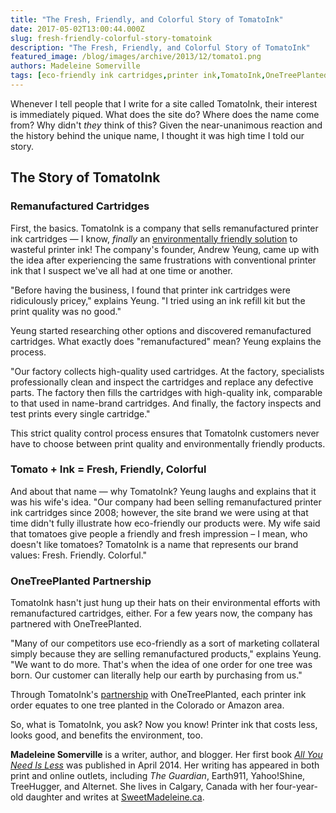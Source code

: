```yaml
---
title: "The Fresh, Friendly, and Colorful Story of TomatoInk"
date: 2017-05-02T13:00:44.000Z
slug: fresh-friendly-colorful-story-tomatoink
description: "The Fresh, Friendly, and Colorful Story of TomatoInk"
featured_image: /blog/images/archive/2013/12/tomato1.png
authors: Madeleine Somerville
tags: [eco-friendly ink cartridges,printer ink,TomatoInk,OneTreePlanted]
---
```


Whenever I tell people that I write for a site called TomatoInk, their interest is immediately piqued. What does the site do? Where does the name come from? Why didn't _they_ think of this? Given the near-unanimous reaction and the history behind the unique name, I thought it was high time I told our story.

## The Story of TomatoInk

### Remanufactured Cartridges

First, the basics. TomatoInk is a company that sells remanufactured printer ink cartridges — I know, _finally_ an [environmentally friendly solution](http://click-biz.compandsave.com/track/click/30975254/www.tomatoink.com?p=eyJzIjoiYW92aXc1NS01U2V5cG5mc0p5dGlJei1SQm8wIiwidiI6MSwicCI6IntcInVcIjozMDk3NTI1NCxcInZcIjoxLFwidXJsXCI6XCJodHRwczpcXFwvXFxcL3d3dy50b21hdG9pbmsuY29tXFxcL2Vudmlyb25tZW50YWxseS1mcmllbmRseS1ncmVlbi1pbmstYW5kLXRvbmVyLWNhcnRyaWRnZXNcIixcImlkXCI6XCIzNDQ1MmIyMWFhMDc0YmRmYjZmZTFlOTcwNTE4MDY5ZVwiLFwidXJsX2lkc1wiOltcIjUwMDcxNWZjNDcwOWE5ZGJjODQ3MDJlNWFmNDJjMTAyMTNjMDZjY2NcIl19In0) to wasteful printer ink! The company's founder, Andrew Yeung, came up with the idea after experiencing the same frustrations with conventional printer ink that I suspect we've all had at one time or another.

"Before having the business, I found that printer ink cartridges were ridiculously pricey," explains Yeung. "I tried using an ink refill kit but the print quality was no good."

Yeung started researching other options and discovered remanufactured cartridges. What exactly does "remanufactured" mean? Yeung explains the process.

"Our factory collects high-quality used cartridges. At the factory, specialists professionally clean and inspect the cartridges and replace any defective parts. The factory then fills the cartridges with high-quality ink, comparable to that used in name-brand cartridges. And finally, the factory inspects and test prints every single cartridge."

This strict quality control process ensures that TomatoInk customers never have to choose between print quality and environmentally friendly products.

### Tomato + Ink = Fresh, Friendly, Colorful

And about that name — why TomatoInk? Yeung laughs and explains that it was his wife's idea. "Our company had been selling remanufactured printer ink cartridges since 2008; however, the site brand we were using at that time didn't fully illustrate how eco-friendly our products were. My wife said that tomatoes give people a friendly and fresh impression – I mean, who doesn't like tomatoes? TomatoInk is a name that represents our brand values: Fresh. Friendly. Colorful."

### OneTreePlanted Partnership

TomatoInk hasn't just hung up their hats on their environmental efforts with remanufactured cartridges, either. For a few years now, the company has partnered with OneTreePlanted.

"Many of our competitors use eco-friendly as a sort of marketing collateral simply because they are selling remanufactured products," explains Yeung. "We want to do more. That's when the idea of one order for one tree was born. Our customer can literally help our earth by purchasing from us."

Through TomatoInk's [partnership](http://click-biz.compandsave.com/track/click/30975254/www.tomatoink.com?p=eyJzIjoiVXN2SWY0RFM2U2pYOGZyWTR6X3R5YVlkaWFZIiwidiI6MSwicCI6IntcInVcIjozMDk3NTI1NCxcInZcIjoxLFwidXJsXCI6XCJodHRwczpcXFwvXFxcL3d3dy50b21hdG9pbmsuY29tXFxcL3BhcnRuZXJzaGlwLXRvLXByb3RlY3QtdGhlLWVhcnRoXCIsXCJpZFwiOlwiMzQ0NTJiMjFhYTA3NGJkZmI2ZmUxZTk3MDUxODA2OWVcIixcInVybF9pZHNcIjpbXCI5NmY3YmIyNTVmYjdiMWU2OWMzNmI1YWRlNzU5NzVmZDlkZjA1NTM3XCJdfSJ9) with OneTreePlanted, each printer ink order equates to one tree planted in the Colorado or Amazon area.

So, what is TomatoInk, you ask? Now you know! Printer ink that costs less, looks good, and benefits the environment, too.

**Madeleine Somerville** is a writer, author, and blogger. Her first book _[All You Need Is Less](https://www.amazon.com/All-You-Need-Less-Eco-friendly/dp/1936740796/ref=redir%5Fmobile%5Fdesktop?ie=UTF8&keywords=all%20you%20need%20is%20less&qid=1384833699&ref%5F=redir%5Fmdp%5Fmobile&ref%5F=sr%5F1%5F1&sr=8-1#featureBulletsAndDetailBullets%5Fsecondary%5Fview%5Fdiv%5F1420603307068)_ was published in April 2014\. Her writing has appeared in both print and online outlets, including _The Guardian_, Earth911, Yahoo!Shine, TreeHugger, and Alternet. She lives in Calgary, Canada with her four-year-old daughter and writes at [SweetMadeleine.ca](http://sweetmadeleine.ca/).
